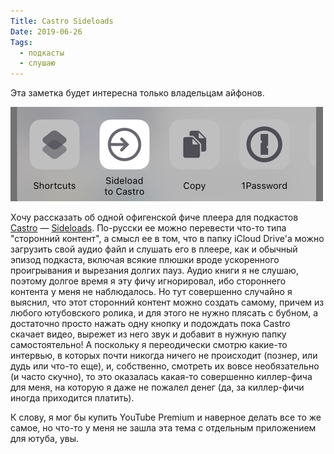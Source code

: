 ```yaml
---
Title: Castro Sideloads
Date: 2019-06-26
Tags:
  - подкасты
  - слушаю
---
```


Эта заметка будет интересна только владельцам айфонов.

![Castro](images/castro.jpg)

Хочу рассказать об одной офигенской фиче плеера для подкастов [Castro](https://castro.fm/) — [Sideloads](https://blog.supertop.co/post/180053222292/now-playing-in-castro-32-audiobooks). По-русски ее можно перевести что-то типа "сторонний контент", а смысл ее в том, что в папку iCloud Drive'а можно загрузить свой аудио файл и слушать его в плеере, как и обычный эпизод подкаста, включая всякие плюшки вроде ускоренного проигрывания и вырезания долгих пауз. Аудио книги я не слушаю, поэтому долгое время я эту фичу игнорировал, ибо стороннего контента у меня не наблюдалось. Но тут совершенно случайно я выяснил, что этот сторонний контент можно создать самому, причем из любого ютубовского ролика, и для этого не нужно плясать с бубном, а достаточно просто нажать одну кнопку и подождать пока Castro скачает видео, вырежет из него звук и добавит в нужную папку самостоятельно! А поскольку я переодически смотрю какие-то интервью, в которых почти никогда ничего не происходит (познер, или дудь или что-то еще), и, собственно, смотреть их вовсе необязательно (и часто скучно), то это оказалась какая-то совершенно киллер-фича для меня, на которую я даже не пожалел денег (да, за киллер-фичи иногда приходится платить).

К слову, я мог бы купить YouTube Premium и наверное делать все то же самое, но что-то у меня не зашла эта тема с отдельным приложением для ютуба, увы.